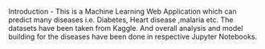 Introduction - This is a Machine Learning Web Application which can predict many diseases i.e. Diabetes, Heart disease ,malaria etc. The datasets have been taken from Kaggle. And overall analysis and model building for the diseases have been done in respective Jupyter Notebooks.


